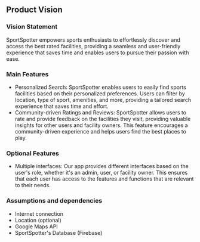 ## Product Vision

### Vision Statement

SportSpotter empowers sports enthusiasts to effortlessly discover and access the best rated facilities, providing a seamless and user-friendly experience that saves time and enables users to pursue their passion with ease.


### Main Features

 - Personalized Search: SportSpotter enables users to easily find sports facilities based on their personalized preferences. Users can filter by location, type of sport, amenities, and more, providing a tailored search experience that saves time and effort.
 - Community-driven Ratings and Reviews: SportSpotter allows users to rate and provide feedback on the facilities they visit, providing valuable insights for other users and facility owners. This feature encourages a community-driven experience and helps users find the best places to play.

 ### Optional Features

  - Multiple interfaces: Our app provides different interfaces based on the user's role, whether it's an admin, user, or facility owner. This ensures that each user has access to the features and functions that are relevant to their needs.

### Assumptions and dependencies

- Internet connection
- Location (optional)
- Google Maps API
- SportSpotter's Database (Firebase)
